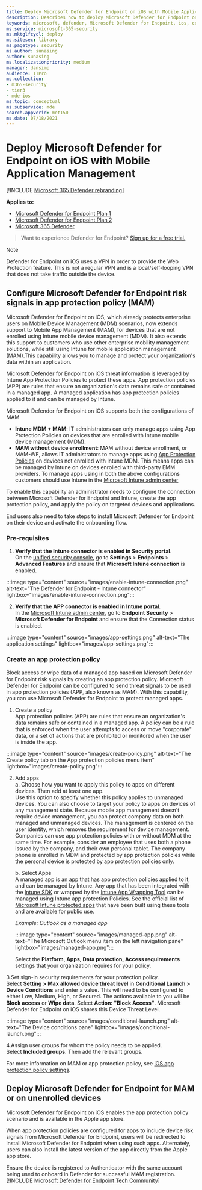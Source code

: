```yaml
---
title: Deploy Microsoft Defender for Endpoint on iOS with Mobile Application Management
description: Describes how to deploy Microsoft Defender for Endpoint on unenrolled iOS devices.
keywords: microsoft, defender, Microsoft Defender for Endpoint, ios, configure, features, ios
ms.service: microsoft-365-security
ms.mktglfcycl: deploy
ms.sitesec: library
ms.pagetype: security
ms.author: sunasing
author: sunasing
ms.localizationpriority: medium
manager: dansimp
audience: ITPro
ms.collection: 
- m365-security
- tier3
- mde-ios
ms.topic: conceptual
ms.subservice: mde
search.appverid: met150
ms.date: 07/18/2021
---
```


# Deploy Microsoft Defender for Endpoint on iOS with Mobile Application Management

[!INCLUDE [Microsoft 365 Defender rebranding](../../includes/microsoft-defender.md)]

**Applies to:**
- [Microsoft Defender for Endpoint Plan 1](https://go.microsoft.com/fwlink/p/?linkid=2154037)
- [Microsoft Defender for Endpoint Plan 2](https://go.microsoft.com/fwlink/p/?linkid=2154037)
- [Microsoft 365 Defender](https://go.microsoft.com/fwlink/?linkid=2118804)

> Want to experience Defender for Endpoint? [Sign up for a free trial.](https://signup.microsoft.com/create-account/signup?products=7f379fee-c4f9-4278-b0a1-e4c8c2fcdf7e&ru=https://aka.ms/MDEp2OpenTrial?ocid=docs-wdatp-exposedapis-abovefoldlink)

> [!NOTE]
> Defender for Endpoint on iOS uses a VPN in order to provide the Web Protection feature. This is not a regular VPN and is a local/self-looping VPN that does not take traffic outside the device.

## Configure Microsoft Defender for Endpoint risk signals in app protection policy (MAM)

Microsoft Defender for Endpoint on iOS, which already protects enterprise users on Mobile Device Management (MDM) scenarios, now extends support to Mobile App Management (MAM), for devices that are not enrolled using Intune mobile device management (MDM). It also extends this support to customers who use other enterprise mobility management solutions, while still using Intune for mobile application management (MAM).This capability allows you to manage and protect your organization's data within an application.

Microsoft Defender for Endpoint on iOS threat information is leveraged by Intune App Protection Policies to protect these apps. App protection policies (APP) are rules that ensure an organization's data remains safe or contained in a managed app. A managed application has app protection policies applied to it and can be managed by Intune.  

Microsoft Defender for Endpoint on iOS supports both the configurations of MAM
- **Intune MDM + MAM**: IT administrators can only manage apps using App Protection Policies on devices that are enrolled with Intune mobile device management (MDM).
- **MAM without device enrollment**: MAM without device enrollment, or MAM-WE, allows IT administrators to manage apps using [App Protection Policies](/mem/intune/apps/app-protection-policy) on devices not enrolled with Intune MDM. This means apps can be managed by Intune on devices enrolled with third-party EMM providers. 
To manage apps using in both the above configurations customers should use Intune in the [Microsoft Intune admin center](https://go.microsoft.com/fwlink/?linkid=2109431)

To enable this capability an administrator needs to configure the connection between Microsoft Defender for Endpoint and Intune, create the app protection policy, and apply the policy on targeted devices and applications. 
 
End users also need to take steps to install Microsoft Defender for Endpoint on their device and activate the onboarding flow.

### Pre-requisites

1. **Verify that the Intune connector is enabled in Security portal**. <br> On the [unified security console](https://security.microsoft.com), go to **Settings** > **Endpoints** > **Advanced Features** and ensure that **Microsoft Intune connection** is enabled.

  :::image type="content" source="images/enable-intune-connection.png" alt-text="The Defender for Endpoint - Intune connector" lightbox="images/enable-intune-connection.png":::

2. **Verify that the APP connector is enabled in Intune portal**. <br> In the [Microsoft Intune admin center](https://go.microsoft.com/fwlink/?linkid=2109431), go to **Endpoint Security** > **Microsoft Defender for Endpoint** and ensure that the Connection status is enabled.

  :::image type="content" source="images/app-settings.png" alt-text="The application settings" lightbox="images/app-settings.png":::

### Create an app protection policy

Block access or wipe data of a managed app based on Microsoft Defender for Endpoint risk signals by creating an app protection policy.
Microsoft Defender for Endpoint can be configured to send threat signals to be used in app protection policies (APP, also known as MAM). With this capability, you can use Microsoft Defender for Endpoint to protect managed apps.

1. Create a policy <br>
App protection policies (APP) are rules that ensure an organization's data remains safe or contained in a managed app. A policy can be a rule that is enforced when the user attempts to access or move "corporate" data, or a set of actions that are prohibited or monitored when the user is inside the app. 

:::image type="content" source="images/create-policy.png" alt-text="The Create policy tab on the App protection policies menu item" lightbox="images/create-policy.png":::

2. Add apps <br>
    a. Choose how you want to apply this policy to apps on different devices. Then add at least one app. <br>
    Use this option to specify whether this policy applies to unmanaged devices. You can also choose to target your policy to apps on devices of any management state.
Because mobile app management doesn't require device management, you can protect company data on both managed and unmanaged devices. The management is centered on the user identity, which removes the requirement for device management. Companies can use app protection policies with or without MDM at the same time. For example, consider an employee that uses both a phone issued by the company, and their own personal tablet. The company phone is enrolled in MDM and protected by app protection policies while the personal device is protected by app protection policies only.

    b. Select Apps<br>
    A managed app is an app that has app protection policies applied to it, and can be managed by Intune. Any app that has been integrated with the [Intune SDK](/mem/intune/developer/app-sdk) or wrapped by the [Intune App Wrapping Tool](/mem/intune/developer/apps-prepare-mobile-application-management) can be managed using Intune app protection Policies. See the official list of [Microsoft Intune protected apps](/mem/intune/apps/apps-supported-intune-apps) that have been built using these tools and are available for public use.

    *Example: Outlook as a managed app*

     :::image type="content" source="images/managed-app.png" alt-text="The Microsoft Outlook menu item on the left navigation pane" lightbox="images/managed-app.png":::
  
     Select the **Platform, Apps, Data protection, Access requirements** settings that your organization requires for your policy.

 3.Set sign-in security requirements for your protection policy. <br>
Select **Setting > Max allowed device threat level** in **Conditional Launch > Device Conditions** and enter a value. This will need to be configured to either Low, Medium, High, or Secured. The actions available to you will be **Block access** or **Wipe data**.  Select  **Action:  "Block Access"**. Microsoft Defender for Endpoint on iOS shares this Device Threat Level.

   :::image type="content" source="images/conditional-launch.png" alt-text="The Device conditions pane" lightbox="images/conditional-launch.png":::

4.Assign user groups for whom the policy needs to be applied.<br>
  Select **Included groups**. Then add the relevant groups. 

For more information on MAM or app protection policy, see [iOS app protection policy settings](/mem/intune/apps/app-protection-policy-settings-ios).

## Deploy Microsoft Defender for Endpoint for MAM or on unenrolled devices

Microsoft Defender for Endpoint on iOS enables the app protection policy scenario and is available in the Apple app store.

When app protection policies are configured for apps to include device risk signals from Microsoft Defender for Endpoint, users will be redirected to install Microsoft Defender for Endpoint when using such apps. Alternately, users can also install the latest version of the app directly from the Apple app store.

Ensure the device is registered to Authenticator with the same account being used to onboard in Defender for successful MAM registration.
[!INCLUDE [Microsoft Defender for Endpoint Tech Community](../../includes/defender-mde-techcommunity.md)]
